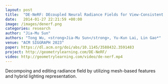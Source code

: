 ```yaml
---
layout: post
title:  "DE-NeRF: DEcoupled Neural Radiance Fields for View-Consistent Appearance Editing and High-Frequency Environmental Relighting"
date:   2014-01-27 22:21:59 +00:00
image: /images/denerf.png
categories: research
author: "Jia-Mu Sun"
authors: "Tong Wu, <strong>Jia-Mu Sun</strong>, Yu-Kun Lai, Lin Gao*"
venue: "ACM SIGGRAPH 2023"
paper: https://dl.acm.org/doi/abs/10.1145/3588432.3591483
project: http://geometrylearning.com/DE-NeRF/
video: http://geometrylearning.com/video/de-nerf.mp4
---
```


Decompoing and editing radiance field by utilizing mesh-based features and hybrid lighting representation.